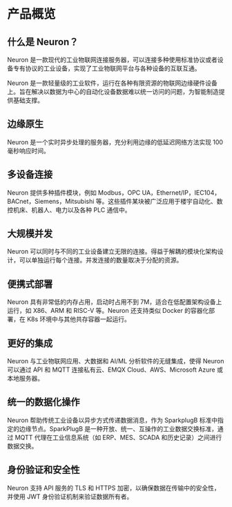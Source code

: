 # 产品概览

## 什么是 Neuron？

Neuron 是一款现代的工业物联网连接服务器，可以连接多种使用标准协议或者设备专有协议的工业设备，实现了工业物联网平台与各种设备的互联互通。

Neuron 是一款轻量级的工业软件，运行在各种有限资源的物联网边缘硬件设备上。旨在解决以数据为中心的自动化设备数据难以统一访问的问题，为智能制造提供基础支撑。

## 边缘原生

Neuron 是一个实时异步处理的服务器，充分利用边缘的低延迟网络方法实现 100 毫秒响应时间。

## 多设备连接

Neuron 提供多种插件模块，例如 Modbus，OPC UA，Ethernet/IP，IEC104，BACnet，Siemens，Mitsubishi 等。这些插件某块被广泛应用于楼宇自动化、数控机床、机器人、电力以及各种 PLC 通信中。

## 大规模并发

Neuron 可以同时与不同的工业设备建立无限的连接。得益于解耦的模块化架构设计，可以单独运行每个连接。并发连接的数量取决于分配的资源。

## 便携式部署

Neuron 具有非常低的内存占用，启动时占用不到 7M，适合在低配置架构设备上运行，如 X86、ARM 和 RISC-V 等。Neuron 还支持类似 Docker 的容器化部署，在 K8s 环境中与其他共存容器一起运行。

## 更好的集成

Neuron 与工业物联网应用、大数据和 AI/ML 分析软件的无缝集成，使得 Neuron 可以通过 API 和 MQTT 连接私有云、EMQX Cloud、AWS、Microsoft Azure 或本地服务器。

## 统一的数据化操作

Neuron 帮助传统工业设备以异步方式传递数据消息，作为 SparkplugB 标准中指定的边缘节点。SparkPlugB 是一种开放、统一、互操作的工业数据交换标准，通过 MQTT 代理在工业信息系统（如 ERP、MES、SCADA 和历史记录）之间进行数据交换。

## 身份验证和安全性

Neuron 支持 API 服务的 TLS 和 HTTPS 加密，以确保数据在传输中的安全性，并使用 JWT 身份验证机制来验证数据所有者。
